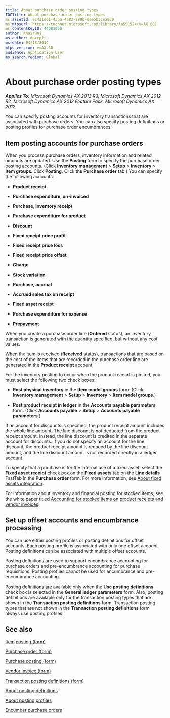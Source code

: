 ```yaml
---
title: About purchase order posting types
TOCTitle: About purchase order posting types
ms:assetid: ec431d61-43ba-4a83-899b-dae5b3cea030
ms:mtpsurl: https://technet.microsoft.com/library/Aa551524(v=AX.60)
ms:contentKeyID: 44081060
author: Khairunj
ms.author: daxcpft
ms.date: 04/18/2014
mtps_version: v=AX.60
audience: Application User
ms.search.region: Global
---
```


# About purchase order posting types 


_**Applies To:** Microsoft Dynamics AX 2012 R3, Microsoft Dynamics AX 2012 R2, Microsoft Dynamics AX 2012 Feature Pack, Microsoft Dynamics AX 2012_

You can specify posting accounts for inventory transactions that are associated with purchase orders. You can also specify posting definitions or posting profiles for purchase order encumbrances.

## Item posting accounts for purchase orders

When you process purchase orders, inventory information and related amounts are updated. Use the **Posting** form to specify the purchase order posting accounts. (Click **Inventory management** \> **Setup** \> **Inventory** \> **Item groups**. Click **Posting**. Click the **Purchase order** tab.) You can specify the following accounts:

  - **Product receipt**

  - **Purchase expenditure, un-invoiced**

  - **Purchase, inventory receipt**

  - **Purchase expenditure for product**

  - **Discount**

  - **Fixed receipt price profit**

  - **Fixed receipt price loss**

  - **Fixed receipt price offset**

  - **Charge**

  - **Stock variation**

  - **Purchase, accrual**

  - **Accrued sales tax on receipt**

  - **Fixed asset receipt**

  - **Purchase expenditure for expense**

  - **Prepayment**

When you create a purchase order line (**Ordered** status), an inventory transaction is generated with the quantity specified, but without any cost values.

When the item is received (**Received** status), transactions that are based on the cost of the items that are recorded in the purchase order line are generated in the **Product receipt** account.

For the inventory posting to occur when the product receipt is posted, you must select the following two check boxes:

  - **Post physical inventory** in the **Item model groups** form. (Click **Inventory management** \> **Setup** \> **Inventory** \> **Item model groups**.)

  - **Post product receipt in ledger** in the **Accounts payable parameters** form. (Click **Accounts payable** \> **Setup** \> **Accounts payable parameters**.)

If an account for discounts is specified, the product receipt amount includes the whole line amount. The line discount is not deducted from the product receipt amount. Instead, the line discount is credited in the separate account for discounts. If you do not specify an account for the line discount, the product receipt amount is reduced by the line discount amount, and the line discount amount is not recorded directly in a ledger account.

To specify that a purchase is for the internal use of a fixed asset, select the **Fixed asset receipt** check box on the **Fixed assets** tab on the **Line details** FastTab in the **Purchase order** form. For more information, see [About fixed assets integration](about-fixed-assets-integration.md).

For information about inventory and financial posting for stocked items, see the white paper titled [Accounting for stocked items on product receipts and vendor invoices](https://go.microsoft.com/fwlink/?linkid=233756).

## Set up offset accounts and encumbrance processing

You can use either posting profiles or posting definitions for offset accounts. Each posting profile is associated with only one offset account. Posting definitions can be associated with multiple offset accounts.

Posting definitions are used to support encumbrance accounting for purchase orders and pre-encumbrance accounting for purchase requisitions. Posting profiles cannot be used for encumbrance and pre-encumbrance accounting.

Posting definitions are available only when the **Use posting definitions** check box is selected in the **General ledger parameters** form. Also, posting definitions are available only for the transaction posting types that are shown in the **Transaction posting definitions** form. Transaction posting types that are not shown in the **Transaction posting definitions** form always use posting profiles.

## See also

[Item posting (form)](https://technet.microsoft.com/library/aa589971\(v=ax.60\))

[Purchase order (form)](https://technet.microsoft.com/library/aa557983\(v=ax.60\))

[Purchase posting (form)](https://technet.microsoft.com/library/aa587152\(v=ax.60\))

[Vendor invoice (form)](https://technet.microsoft.com/library/hh209644\(v=ax.60\))

[Transaction posting definitions (form)](https://technet.microsoft.com/library/hh242550\(v=ax.60\))

[About posting definitions](about-posting-definitions.md)

[About posting profiles](about-posting-profiles.md)

[Encumber purchase orders](encumber-purchase-orders.md)

  


